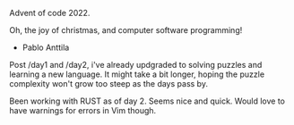 Advent of code 2022.

Oh, the joy of christmas, and computer software programming!

- Pablo Anttila

Post /day1 and /day2, i've already updgraded to solving puzzles and learning a new language. It might take a bit longer, hoping the puzzle complexity won't grow too steep as the days pass by.

Been working with RUST as of day 2. Seems nice and quick. Would love to have warnings for errors in Vim though.



